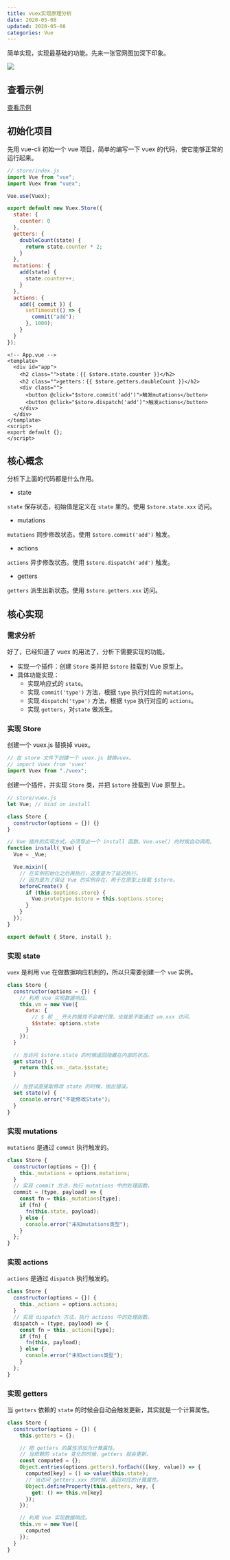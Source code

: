 ```yaml
---
title: vuex实现原理分析
date: 2020-05-08
updated: 2020-05-08
categories: Vue
---
```


简单实现，实现最基础的功能。先来一张官网图加深下印象。

![](../Map/Vue/vuex.png)

## 查看示例

[查看示例](https://github.com/haiweilian/laboratory/tree/master/Vue/vuex-simple-imp)

## 初始化项目

先用 vue-cli 初始一个 vue 项目，简单的编写一下 vuex 的代码，使它能够正常的运行起来。

```js
// store/index.js
import Vue from "vue";
import Vuex from "vuex";

Vue.use(Vuex);

export default new Vuex.Store({
  state: {
    counter: 0
  },
  getters: {
    doubleCount(state) {
      return state.counter * 2;
    }
  },
  mutations: {
    add(state) {
      state.counter++;
    }
  },
  actions: {
    add({ commit }) {
      setTimeout(() => {
        commit("add");
      }, 1000);
    }
  }
});
```

```vue
<!-- App.vue -->
<template>
  <div id="app">
    <h2 class="">state：{{ $store.state.counter }}</h2>
    <h2 class="">getters：{{ $store.getters.doubleCount }}</h2>
    <div class="">
      <button @click="$store.commit('add')">触发mutations</button>
      <button @click="$store.dispatch('add')">触发actions</button>
    </div>
  </div>
</template>
<script>
export default {};
</script>
```

## 核心概念

分析下上面的代码都是什么作用。

- state

`state` 保存状态，初始值是定义在 `state` 里的。使用 `$store.state.xxx` 访问。

- mutations

`mutations` 同步修改状态。使用 `$store.commit('add')` 触发。

- actions

`actions` 异步修改状态。使用 `$store.dispatch('add')` 触发。

- getters

`getters` 派生出新状态。使用 `$store.getters.xxx` 访问。

## 核心实现

### 需求分析

好了，已经知道了 vuex 的用法了，分析下需要实现的功能。

- 实现一个插件：创建 `Store` 类并把 `$store` 挂载到 Vue 原型上。
- 具体功能实现：
  - 实现响应式的 `state`。
  - 实现 `commit('type')` 方法，根据 `type` 执行对应的 `mutations`。
  - 实现 `dispatch('type')` 方法，根据 `type` 执行对应的 `actions`。
  - 实现 `getters`，对`state` 做派生。

### 实现 Store

创建一个 vuex.js 替换掉 vuex。

```js
// 在 store 文件下创建一个 vuex.js 替换vuex。
// import Vuex from 'vuex'
import Vuex from "./vuex";
```

创建一个插件，并实现 `Store` 类，并把 `$store` 挂载到 Vue 原型上。

```javascript
// store/vuex.js
let Vue; // bind on install

class Store {
  constructor(options = {}) {}
}

// Vue 插件的实现方式，必须导出一个 install 函数。Vue.use() 的时候自动调用。
function install(_Vue) {
  Vue = _Vue;

  Vue.mixin({
    // 在实例初始化之后再执行，这里是为了延迟执行。
    // 因为是为了保证 Vue 的实例存在，用于在原型上挂载 $store。
    beforeCreate() {
      if (this.$options.store) {
        Vue.prototype.$store = this.$options.store;
      }
    }
  });
}

export default { Store, install };
```

### 实现 state

`vuex` 是利用 `vue` 在做数据响应机制的，所以只需要创建一个 `vue` 实例。

```js
class Store {
  constructor(options = {}) {
    // 利用 Vue 实现数据响应。
    this.vm = new Vue({
      data: {
        // $ 和 _ 开头的属性不会被代理，也就是不能通过 vm.xxx 访问。
        $$state: options.state
      }
    });
  }

  // 当访问 $store.state 的时候返回隐藏在内部的状态。
  get state() {
    return this.vm._data.$$state;
  }

  // 当尝试直接取修改 state 的时候，抛出错误。
  set state(v) {
    console.error("不能修改State");
  }
}
```

### 实现 mutations

`mutations` 是通过 `commit` 执行触发的。

```js
class Store {
  constructor(options = {}) {
    this._mutations = options.mutations;
  }
  // 实现 commit 方法，执行 mutations 中的处理函数。
  commit = (type, payload) => {
    const fn = this._mutations[type];
    if (fn) {
      fn(this.state, payload);
    } else {
      console.error("未知mutations类型");
    }
  };
}
```

### 实现 actions

`actions` 是通过 `dispatch` 执行触发的。

```js
class Store {
  constructor(options = {}) {
    this._actions = options.actions;
  }
  // 实现 dispatch 方法，执行 actions 中的处理函数。
  dispatch = (type, payload) => {
    const fn = this._actions[type];
    if (fn) {
      fn(this, payload);
    } else {
      console.error("未知actions类型");
    }
  };
}
```

### 实现 getters

当 `getters` 依赖的 `state` 的时候会自动会触发更新，其实就是一个计算属性。

```js
class Store {
  constructor(options = {}) {
    this.getters = {};

    // 把 getters 的属性添加为计算属性。
    // 当依赖的 state 变化的时候，getters 就会更新。
    const computed = {};
    Object.entries(options.getters).forEach(([key, value]) => {
      computed[key] = () => value(this.state);
      // 当访问 getters.xxx 的时候，返回对应的计算属性。
      Object.defineProperty(this.getters, key, {
        get: () => this.vm[key]
      });
    });

    // 利用 Vue 实现数据响应。
    this.vm = new Vue({
      computed
    });
  }
}
```
